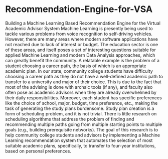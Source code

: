 # Recommendation-Engine-for-VSA
Building a Machine Learning Based Recommendation Engine for the Virtual Academic Advisor System
Machine Learning is presently being used to tackle various problems from voice recognition to self-driving vehicles.  However, there are many areas where modern software applications have not reached due to lack of interest or budget.  The education sector is one of these areas, and itself poses a set of interesting questions suitable for applied Machine Learning and modern Data Analysis approaches, which can greatly benefit the community.  A relatable example is the problem of a student choosing a career path, the basis of which is an appropriate academic plan. In our state, community college students have difficulty choosing a career path as they do not have a well-defined academic path to transfer to a university and major of their choice. This is due to the fact that most of the advising is done with archaic tools (if any), and faculty also often pose as academic advisors when they are already overwhelmed by their daily responsibilities.  Moreover, each student has specific preferences like the choice of school, major, budget, time preference, etc., making the task of generating the study plans burdensome.  Study plan creation is a form of scheduling problem, and it is not trivial. There is little research on scheduling algorithms that address the problem of finding and recommending multiple paths going from multiple starting points to multiple goals (e.g., building prerequisite networks).  The goal of this research is to help community college students and advisors by implementing a Machine Learning recommendation system that automates the selection of most suitable academic plans, specifically, to transfer to four-year institutions, based on personal preferences.
